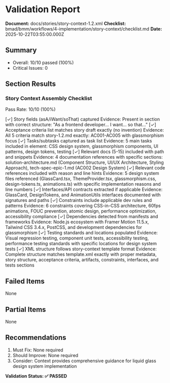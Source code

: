 # Validation Report

**Document:** docs/stories/story-context-1.2.xml
**Checklist:** bmad/bmm/workflows/4-implementation/story-context/checklist.md
**Date:** 2025-10-22T03:55:00.000Z

## Summary
- Overall: 10/10 passed (100%)
- Critical Issues: 0

## Section Results

### Story Context Assembly Checklist
Pass Rate: 10/10 (100%)

[✓] Story fields (asA/iWant/soThat) captured
Evidence: Present in <story> section with correct structure: "As a frontend developer... I want... so that..."
[✓] Acceptance criteria list matches story draft exactly (no invention)
Evidence: All 5 criteria match story-1.2.md exactly: AC001-AC005 with glassmorphism focus
[✓] Tasks/subtasks captured as task list
Evidence: 5 main tasks included in <tasks> element: CSS design system, glassmorphism components, UI patterns, design tokens, testing
[✓] Relevant docs (5-15) included with path and snippets
Evidence: 4 documentation references with specific sections: solution-architecture.md (Component Structure, UI/UX Architecture, Styling Approach), tech-spec-epic-1.md (AC002 Design System)
[✓] Relevant code references included with reason and line hints
Evidence: 5 design system files referenced (GlassCard.tsx, ThemeProvider.tsx, glassmorphism.css, design-tokens.ts, animations.ts) with specific implementation reasons and line numbers
[✓] Interfaces/API contracts extracted if applicable
Evidence: GlassCard, DesignTokens, and AnimationUtils interfaces documented with signatures and paths
[✓] Constraints include applicable dev rules and patterns
Evidence: 6 constraints covering CSS-in-CSS architecture, 60fps animations, FOUC prevention, atomic design, performance optimization, accessibility compliance
[✓] Dependencies detected from manifests and frameworks
Evidence: Node.js ecosystem with Framer Motion 11.5.x, Tailwind CSS 3.4.x, PostCSS, and development dependencies for glassmorphism
[✓] Testing standards and locations populated
Evidence: Visual regression testing, component unit tests, accessibility testing, performance testing standards with specific locations for design system tests
[✓] XML structure follows story-context template format
Evidence: Complete structure matches template.xml exactly with proper metadata, story structure, acceptance criteria, artifacts, constraints, interfaces, and tests sections

## Failed Items
None

## Partial Items
None

## Recommendations
1. Must Fix: None required
2. Should Improve: None required
3. Consider: Context provides comprehensive guidance for liquid glass design system implementation

**Validation Status: ✅ PASSED**